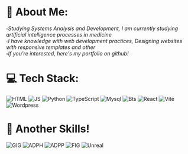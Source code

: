 # 👀 About Me:
▫*Studying Systems Analysis and Development, I am currently studying artificial intelligence processes in medicine*
<br>
▫*I have knowledge with web development practices, Designing websites with responsive templates and other*
<br>
▫*If you're interested, here's my portfolio on github!*


# 💻 Tech Stack:
![HTML](https://img.shields.io/badge/HTML5-E34F26?style=for-the-badge&logo=html5&logoColor=white)
![JS](https://img.shields.io/badge/JavaScript-323330?style=for-the-badge&logo=javascript&logoColor=F7DF1E)
![Python](https://img.shields.io/badge/Python-FFD43B?style=for-the-badge&logo=python&logoColor=blue)
![TypeScript](https://img.shields.io/badge/TypeScript-007ACC?style=for-the-badge&logo=typescript&logoColor=white)
![Mysql](https://img.shields.io/badge/MySQL-005C84?style=for-the-badge&logo=mysql&logoColor=white)
![Bts](https://img.shields.io/badge/Bootstrap-563D7C?style=for-the-badge&logo=bootstrap&logoColor=white)
![React](https://img.shields.io/badge/React-20232A?style=for-the-badge&logo=react&logoColor=61DAFB)
![Vite](https://img.shields.io/badge/Vite-B73BFE?style=for-the-badge&logo=vite&logoColor=FFD62E)
![Wordpress](	https://img.shields.io/badge/Wordpress-21759B?style=for-the-badge&logo=wordpress&logoColor=white)


# 🚀 Another Skills!
![GIG](https://tenor.com/pt-BR/view/cheats-gif-24492575)
![ADPH](https://img.shields.io/badge/Adobe%20Photoshop-31A8FF?style=for-the-badge&logo=Adobe%20Photoshop&logoColor=black)
![ADPP](https://img.shields.io/badge/Adobe%20Premiere%20Pro-9999FF?style=for-the-badge&logo=Adobe%20Premiere%20Pro&logoColor=white)
![FIG](https://img.shields.io/badge/Figma-F24E1E?style=for-the-badge&logo=figma&logoColor=white)
![Unreal](https://img.shields.io/badge/-Unreal%20Engine-313131?style=for-the-badge&logo=unreal-engine&logoColor=white)


<!-- Proudly created with GPRM ( https://gprm.itsvg.in ) -->
